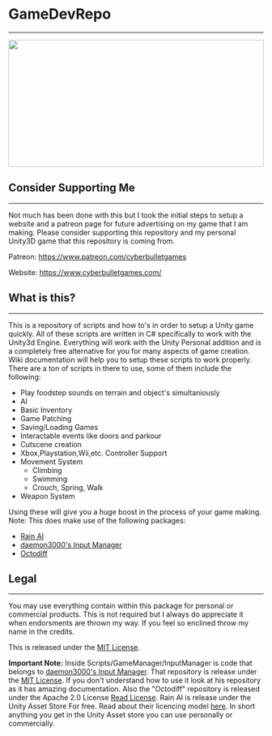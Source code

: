 # GameDevRepo
---
<img src="https://i.imgur.com/5m9iiTa.jpg" width="100%;" height="250px;"/>

## Consider Supporting Me
---
Not much has been done with this but I took the initial steps to setup a website and a patreon page for future advertising on my game that I am making. Please consider supporting this repository and my personal Unity3D game that this repository is coming from.

Patreon: https://www.patreon.com/cyberbulletgames

Website: https://www.cyberbulletgames.com/

## What is this?
----
This is a repository of scripts and how to's in order to setup a Unity game quickly. All of these scripts are written in C# specifically to work with the Unity3d Engine. Everything will work with the Unity Personal addition and is a completely free alternative for you for many aspects of game creation. Wiki documentation will help you to setup these scripts to work properly. There are a ton of scripts in there to use, some of them include the following:

- Play foodstep sounds on terrain and object's simultaniously
- AI
- Basic Inventory
- Game Patching
- Saving/Loading Games
- Interactable events like doors and parkour
- Cutscene creation
- Xbox,Playstation,Wii,etc. Controller Support
- Movement System
  - Climbing
  - Swimming
  - Crouch, Spring, Walk
- Weapon System

Using these will give you a huge boost in the process of your game making. 
Note: This does make use of the following packages:

- [Rain AI](https://www.assetstore.unity3d.com/en/#!/content/23569)
- [daemon3000's Input Manager](https://github.com/daemon3000/InputManager)
- [Octodiff](https://github.com/OctopusDeploy/Octodiff)

## Legal
----
You may use everything contain within this package for personal or commercial products. This is not required but I always do appreciate it when endorsments are thrown my way. If you feel so enclined throw my name in the credits.

This is released under the [MIT License](https://opensource.org/licenses/MIT). 

**Important Note:** Inside Scripts/GameManager/InputManager is code that belongs to [daemon3000's Input Manager](https://github.com/daemon3000/InputManager). That repository is release under the [MIT License](https://opensource.org/licenses/MIT). If you don't understand how to use it look at his repository as it has amazing documentation.
Also the "Octodiff" repository is released under the Apache 2.0 License [Read License](https://github.com/OctopusDeploy/Octodiff/blob/master/LICENSE).
Rain AI is release under the Unity Asset Store For free. Read about their licencing model [here](https://unity3d.com/legal/as_terms). In short anything you get in the Unity Asset store you can use personally or commercially.
